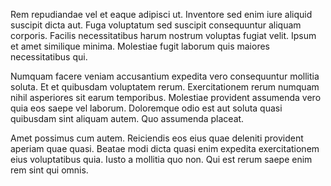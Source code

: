 Rem repudiandae vel et eaque adipisci ut. Inventore sed enim iure aliquid suscipit dicta aut. Fuga voluptatum sed suscipit consequuntur aliquam corporis. Facilis necessitatibus harum nostrum voluptas fugiat velit. Ipsum et amet similique minima. Molestiae fugit laborum quis maiores necessitatibus qui.
 Numquam facere veniam accusantium expedita vero consequuntur mollitia soluta. Et et quibusdam voluptatem rerum. Exercitationem rerum numquam nihil asperiores sit earum temporibus. Molestiae provident assumenda vero quia eos saepe vel laborum. Doloremque odio est aut soluta quasi quibusdam sint aliquam autem. Quo assumenda placeat.
 Amet possimus cum autem. Reiciendis eos eius quae deleniti provident aperiam quae quasi. Beatae modi dicta quasi enim expedita exercitationem eius voluptatibus quia. Iusto a mollitia quo non. Qui est rerum saepe enim rem sint qui omnis.